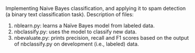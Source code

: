 
Implementing Naive Bayes classification, and applying it to spam detection (a binary text classification task).
Description of files:
1. nblearn.py: learns a Naïve Bayes model from labeled data.
2. nbclassify.py: uses the model to classify new data.
3. nbevaluate.py: prints precision, recall and F1 scores based on the output of nbclassify.py on development (i.e., labeled) data. 
